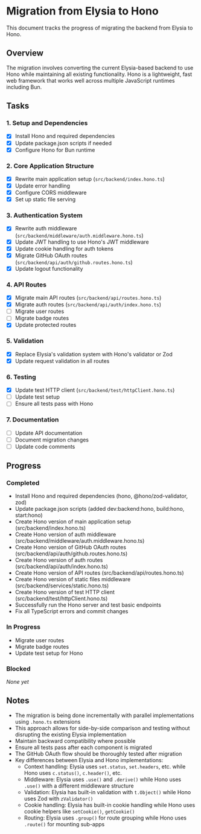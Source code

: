 # Migration from Elysia to Hono

This document tracks the progress of migrating the backend from Elysia to Hono.

## Overview

The migration involves converting the current Elysia-based backend to use Hono while maintaining all existing functionality. Hono is a lightweight, fast web framework that works well across multiple JavaScript runtimes including Bun.

## Tasks

### 1. Setup and Dependencies

- [x] Install Hono and required dependencies
- [x] Update package.json scripts if needed
- [x] Configure Hono for Bun runtime

### 2. Core Application Structure

- [x] Rewrite main application setup (`src/backend/index.hono.ts`)
- [x] Update error handling
- [x] Configure CORS middleware
- [x] Set up static file serving

### 3. Authentication System

- [x] Rewrite auth middleware (`src/backend/middleware/auth.middleware.hono.ts`)
- [x] Update JWT handling to use Hono's JWT middleware
- [x] Update cookie handling for auth tokens
- [x] Migrate GitHub OAuth routes (`src/backend/api/auth/github.routes.hono.ts`)
- [x] Update logout functionality

### 4. API Routes

- [x] Migrate main API routes (`src/backend/api/routes.hono.ts`)
- [x] Migrate auth routes (`src/backend/api/auth/index.hono.ts`)
- [ ] Migrate user routes
- [ ] Migrate badge routes
- [x] Update protected routes

### 5. Validation

- [x] Replace Elysia's validation system with Hono's validator or Zod
- [x] Update request validation in all routes

### 6. Testing

- [x] Update test HTTP client (`src/backend/test/httpClient.hono.ts`)
- [ ] Update test setup
- [ ] Ensure all tests pass with Hono

### 7. Documentation

- [ ] Update API documentation
- [ ] Document migration changes
- [ ] Update code comments

## Progress

### Completed

- Install Hono and required dependencies (hono, @hono/zod-validator, zod)
- Update package.json scripts (added dev:backend:hono, build:hono, start:hono)
- Create Hono version of main application setup (src/backend/index.hono.ts)
- Create Hono version of auth middleware (src/backend/middleware/auth.middleware.hono.ts)
- Create Hono version of GitHub OAuth routes (src/backend/api/auth/github.routes.hono.ts)
- Create Hono version of auth routes (src/backend/api/auth/index.hono.ts)
- Create Hono version of API routes (src/backend/api/routes.hono.ts)
- Create Hono version of static files middleware (src/backend/services/static.hono.ts)
- Create Hono version of test HTTP client (src/backend/test/httpClient.hono.ts)
- Successfully run the Hono server and test basic endpoints
- Fix all TypeScript errors and commit changes

### In Progress

- Migrate user routes
- Migrate badge routes
- Update test setup for Hono

### Blocked

_None yet_

## Notes

- The migration is being done incrementally with parallel implementations using `.hono.ts` extensions
- This approach allows for side-by-side comparison and testing without disrupting the existing Elysia implementation
- Maintain backward compatibility where possible
- Ensure all tests pass after each component is migrated
- The GitHub OAuth flow should be thoroughly tested after migration
- Key differences between Elysia and Hono implementations:
  - Context handling: Elysia uses `set.status`, `set.headers`, etc. while Hono uses `c.status()`, `c.header()`, etc.
  - Middleware: Elysia uses `.use()` and `.derive()` while Hono uses `.use()` with a different middleware structure
  - Validation: Elysia has built-in validation with `t.Object()` while Hono uses Zod with `zValidator()`
  - Cookie handling: Elysia has built-in cookie handling while Hono uses cookie helpers like `setCookie()`, `getCookie()`
  - Routing: Elysia uses `.group()` for route grouping while Hono uses `.route()` for mounting sub-apps
